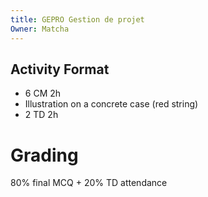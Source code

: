 ```yaml
---
title: GEPRO Gestion de projet
Owner: Matcha
---
```

## Activity Format
- 6 CM 2h
- Illustration on a concrete case (red string)
- 2 TD 2h
# Grading
80% final MCQ + 20% TD attendance